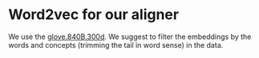 Word2vec for our aligner
========================

We use the [glove.840B.300d](http://nlp.stanford.edu/data/glove.840B.300d.zip).
We suggest to filter the embeddings by the words and concepts 
(trimming the tail in word sense) in the data.
